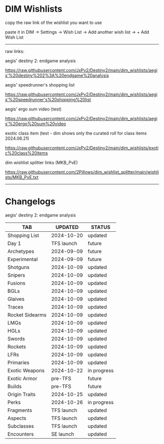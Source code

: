 # DIM Wishlists

copy the raw link of the wishlist you want to use

paste it in DIM -> Settings -> Wish List -> Add another wish list -> + Add Wish List

---

raw links:

aegis' destiny 2: endgame analysis

https://raw.githubusercontent.com/JxPv2/Destiny2/main/dim_wishlists/aegis'%20destiny%202%3A%20endgame%20analysis

aegis' speedrunner's shopping list

https://raw.githubusercontent.com/JxPv2/Destiny2/main/dim_wishlists/aegis'%20speedrunner's%20shopping%20list

aegis' ergo sum video (test)

https://raw.githubusercontent.com/JxPv2/Destiny2/main/dim_wishlists/aegis'%20ergo%20sum%20video

exotic class item (test - dim shows only the curated roll for class items 2024.06.21)

https://raw.githubusercontent.com/JxPv2/Destiny2/main/dim_wishlists/exotic%20class%20items

dim wishlist splitter links
(MKB_PvE)

https://raw.githubusercontent.com/2Pillows/dim_wishlist_splitter/main/wishlists/MKB_PvE.txt

---

# Changelogs

aegis' destiny 2: endgame analysis

| TAB             | UPDATED    | STATUS      |
| --------------- | ---------- | ----------- |
| Shopping List   | 2024-10-20 | updated     |
| Day 1	          | TFS launch | future      |
| Archetypes	    | 2024-09-09 | future      |
| Experimental	  | 2024-09-09 | future      |
| Shotguns	      | 2024-10-09 | updated     |
| Snipers	        | 2024-10-09 | updated     |
| Fusions	        | 2024-10-09 | updated     |
| BGLs	          | 2024-10-09 | updated     |
| Glaives	        | 2024-10-09 | updated     |
| Traces	        | 2024-10-09 | updated     |
| Rocket Sidearms |	2024-10-09 | updated     |
| LMGs	          | 2024-10-09 | updated     |
| HGLs	          | 2024-10-09 | updated     |
| Swords	        | 2024-10-09 | updated     |
| Rockets	        | 2024-10-09 | updated     |
| LFRs	          | 2024-10-09 | updated     |
| Primaries	      | 2024-10-09 | updated     |
| Exotic Weapons	| 2024-10-22 | in progress |
| Exotic Armor	  | pre-TFS	   | future      |
| Builds	        | pre-TFS	   | future      |
| Origin Traits	  | 2024-10-25 | updated     |
| Perks	          | 2024-10-26 | in progress |
| Fragments	      | TFS launch | updated     |
| Aspects	        | TFS launch | updated     |
| Subclasses	    | TFS launch | updated     |
| Encounters	    | SE launch	 | updated     |
